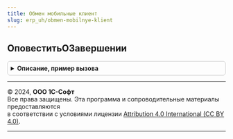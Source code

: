 ```yaml
---
title: Обмен мобильные клиент
slug: erp_uh/obmen-mobilnye-klient
---
```



## ОповеститьОЗавершении
<details style="margin: 1em 0; padding: 0.5em; border: 1px solid #ccc; border-radius: 6px;">

<summary style="font-weight: bold; cursor: pointer;">Описание, пример вызова</summary>

```bsl

Процедура ОповеститьОЗавершении() Экспорт
```

Пример вызова
```bsl
ОбменМобильныеКлиент.ОповеститьОЗавершении() 
```
</details>

---

© 2024, **ООО 1С-Софт**  
Все права защищены. Эта программа и сопроводительные материалы предоставляются  
в соответствии с условиями лицензии [Attribution 4.0 International (CC BY 4.0)](https://creativecommons.org/licenses/by/4.0/legalcode).

---
